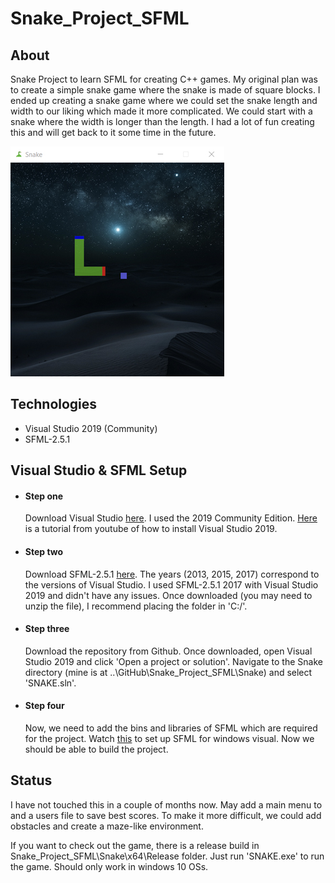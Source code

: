 # Snake_Project_SFML
## About
Snake Project to learn SFML for creating C++ games.
My original plan was to create a simple snake game where the snake is made of square blocks.
I ended up creating a snake game where we could set the snake length and width to our liking which made it more complicated.
We could start with a snake where the width is longer than the length.
I had a lot of fun creating this and will get back to it some time in the future.

![Screenshot of the current version:](https://github.com/Alcantara98/Snake_Project_SFML/blob/master/Snake/SNAKE/screenshot.jpg)
## Technologies
* Visual Studio 2019 (Community)
* SFML-2.5.1
##  Visual Studio & SFML Setup
* #### Step one
  Download Visual Studio [here](https://visualstudio.microsoft.com/downloads/). I used the 2019 Community Edition.  [Here](https://www.youtube.com/watch?v=FBo5Cso-ufE) is a tutorial from youtube of how to install Visual Studio 2019.
* #### Step two
  Download SFML-2.5.1 [here](https://www.sfml-dev.org/download/sfml/2.5.1/). The years (2013, 2015, 2017) correspond to the versions of Visual Studio. I used SFML-2.5.1 2017 with Visual Studio 2019 and didn't have any issues. Once downloaded (you may need to unzip the file), I recommend placing the folder in 'C:/'.  
* #### Step three
  Download the repository from Github. Once downloaded, open Visual Studio 2019 and click 'Open a project or solution'. Navigate to the Snake directory (mine is at ..\GitHub\Snake_Project_SFML\Snake) and select 'SNAKE.sln'.
* #### Step four
  Now, we need to add the bins and libraries of SFML which are required for the project. Watch [this](https://www.youtube.com/watch?v=YfMQyOw1zik) to set up SFML for windows visual. Now we should be able to build the project.
  
## Status
I have not touched this in a couple of months now. May add a main menu to and a users file to save best scores. To make it more difficult, we could add obstacles and create a maze-like environment.  
  
If you want to check out the game, there is a release build in Snake_Project_SFML\Snake\x64\Release folder. Just run 'SNAKE.exe' to run the game. Should only work in windows 10 OSs.
